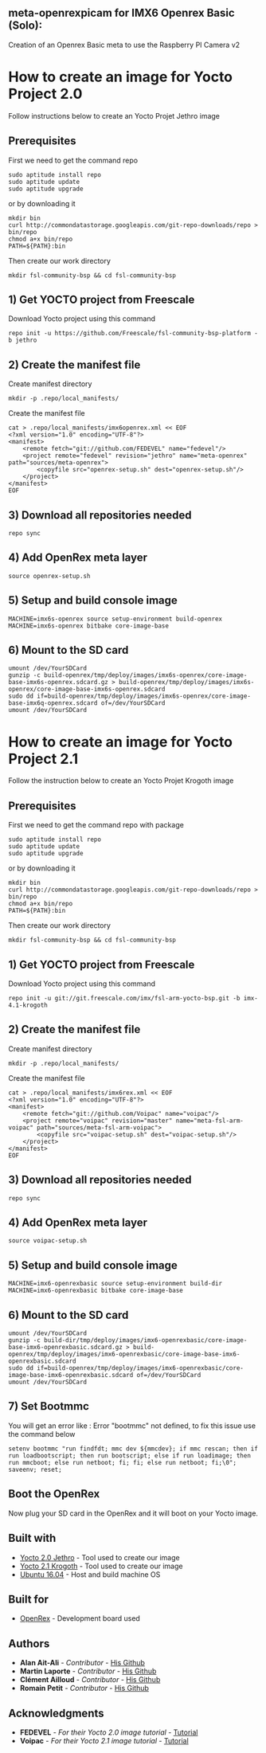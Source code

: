 ## meta-openrexpicam for IMX6 Openrex Basic (Solo):

Creation of an Openrex Basic meta to use the Raspberry PI Camera v2

# How to create an image for Yocto Project 2.0

Follow instructions below to create an Yocto Projet Jethro image

## Prerequisites

First we need to get the command repo

```
sudo aptitude install repo
sudo aptitude update
sudo aptitude upgrade
```

or by downloading it

```
mkdir bin
curl http://commondatastorage.googleapis.com/git-repo-downloads/repo > bin/repo
chmod a+x bin/repo
PATH=${PATH}:bin
```

Then create our work directory

```
mkdir fsl-community-bsp && cd fsl-community-bsp
```

## 1) Get YOCTO project from Freescale

Download Yocto project using this command

```
repo init -u https://github.com/Freescale/fsl-community-bsp-platform -b jethro
```

## 2) Create the manifest file


Create manifest directory

```
mkdir -p .repo/local_manifests/
```

Create the manifest file

```
cat > .repo/local_manifests/imx6openrex.xml << EOF
<?xml version="1.0" encoding="UTF-8"?>
<manifest>
    <remote fetch="git://github.com/FEDEVEL" name="fedevel"/>
    <project remote="fedevel" revision="jethro" name="meta-openrex" path="sources/meta-openrex">
        <copyfile src="openrex-setup.sh" dest="openrex-setup.sh"/>
	</project>
</manifest>
EOF
```

## 3) Download all repositories needed

```
repo sync
```

## 4) Add OpenRex meta layer

```
source openrex-setup.sh
```

## 5) Setup and build console image

```
MACHINE=imx6s-openrex source setup-environment build-openrex
MACHINE=imx6s-openrex bitbake core-image-base
```

## 6) Mount to the SD card

```
umount /dev/YourSDCard
gunzip -c build-openrex/tmp/deploy/images/imx6s-openrex/core-image-base-imx6s-openrex.sdcard.gz > build-openrex/tmp/deploy/images/imx6s-openrex/core-image-base-imx6s-openrex.sdcard
sudo dd if=build-openrex/tmp/deploy/images/imx6s-openrex/core-image-base-imx6q-openrex.sdcard of=/dev/YourSDCard
umount /dev/YourSDCard
```

# How to create an image for Yocto Project 2.1

Follow the instruction below to create an Yocto Projet Krogoth image

## Prerequisites

First we need to get the command repo with package

```
sudo aptitude install repo
sudo aptitude update
sudo aptitude upgrade
```

or by downloading it

```
mkdir bin
curl http://commondatastorage.googleapis.com/git-repo-downloads/repo > bin/repo
chmod a+x bin/repo
PATH=${PATH}:bin
```

Then create our work directory

```
mkdir fsl-community-bsp && cd fsl-community-bsp
```

## 1) Get YOCTO project from Freescale

Download Yocto project using this command

```
repo init -u git://git.freescale.com/imx/fsl-arm-yocto-bsp.git -b imx-4.1-krogoth
```

## 2) Create the manifest file


Create manifest directory

```
mkdir -p .repo/local_manifests/
```

Create the manifest file

```
cat > .repo/local_manifests/imx6rex.xml << EOF
<?xml version="1.0" encoding="UTF-8"?>
<manifest>
    <remote fetch="git://github.com/Voipac" name="voipac"/>
    <project remote="voipac" revision="master" name="meta-fsl-arm-voipac" path="sources/meta-fsl-arm-voipac">
        <copyfile src="voipac-setup.sh" dest="voipac-setup.sh"/>
    </project>
</manifest>
EOF
```

## 3) Download all repositories needed

```
repo sync
```

## 4) Add OpenRex meta layer

```
source voipac-setup.sh
```

## 5) Setup and build console image

```
MACHINE=imx6-openrexbasic source setup-environment build-dir
MACHINE=imx6-openrexbasic bitbake core-image-base
```

## 6) Mount to the SD card

```
umount /dev/YourSDCard
gunzip -c build-dir/tmp/deploy/images/imx6-openrexbasic/core-image-base-imx6-openrexbasic.sdcard.gz > build-openrex/tmp/deploy/images/imx6-openrexbasic/core-image-base-imx6-openrexbasic.sdcard
sudo dd if=build-openrex/tmp/deploy/images/imx6-openrexbasic/core-image-base-imx6-openrexbasic.sdcard of=/dev/YourSDCard
umount /dev/YourSDCard
```

## 7) Set Bootmmc

You will get an error like : Error "bootmmc" not defined, to fix this issue use the command below

```
setenv bootmmc "run findfdt; mmc dev ${mmcdev}; if mmc rescan; then if run loadbootscript; then run bootscript; else if run loadimage; then run mmcboot; else run netboot; fi; fi; else run netboot; fi;\0"; saveenv; reset;
```

## Boot the OpenRex

Now plug your SD card in the OpenRex and it will boot on your Yocto image.

## Built with

* [Yocto 2.0 Jethro](https://www.yoctoproject.org/downloads/core/jethro20) - Tool used to create our image
* [Yocto 2.1 Krogoth](https://www.yoctoproject.org/downloads/core/krogoth21) - Tool used to create our image
* [Ubuntu 16.04](https://www.ubuntu.com/) - Host and build machine OS

## Built for

* [OpenRex](http://www.imx6rex.com/open-rex/) - Development board used

## Authors

* **Alan Ait-Ali** - *Contributor* - [His Github](https://github.com/Alanaitali)
* **Martin Laporte** - *Contributor* - [His Github](https://github.com/Zoyolin)
* **Clément Ailloud** - *Contributor* - [His Github](https://github.com/clement-ailloud)
* **Romain Petit** - *Contributor* - [His Github](https://github.com/petit-romain)

## Acknowledgments

* **FEDEVEL** - *For their Yocto 2.0 image tutorial* - [Tutorial](https://github.com/FEDEVEL/meta-openrex/)
* **Voipac** - *For their Yocto 2.1 image tutorial* - [Tutorial](http://wiki.voipac.com/xwiki/bin/view/imx6+tinyrex/yocto)
